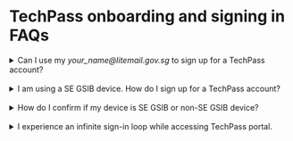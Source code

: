 # TechPass onboarding and signing in FAQs

<details><summary>Can I use my <em>your_name<span>@</span>litemail.gov.sg</em> to sign up for a TechPass account?</summary>

No. As LiteMail accounts can't receive emails outside your agency, you will not receive emails from TechPass. So upgrade to a standard mailbox before signing up for TechPass. Format of a standard, organisational email address of a public officer will be *your_name<span>@</span>agency.gov.sg*.

</details><br>

<details><summary>I am using a SE GSIB device. How do I sign up for a TechPass account?</summary>

If you are using a SE GSIB device:

1. Create a [service request](https://go.gov.sg/seed-techpass-support) to get your TechPass account.

2. In **Ticket Request Type**, select **Service Request** and choose **Create TechPass account for Secured Email GSIB users**.
3. When prompted to confirm, if you are a Secured Email (SE) GSIB user, select **Yes**.

> **Note**:
> It takes 3 business days for us to provision a TechPass account for a SE GSIB user. For more information on SE-GSIB device, refer to the [Glossary](glossary).

</details><br>

<details><summary>How do I confirm if my device is SE GSIB or non-SE GSIB device?</summary>


If you are using a SE GSIB device, you will be using your PS-Card to authenticate. If you are using a non-SE GSIB device, every time you log in to your device, you will be prompted to enter your BitLocker PIN.

</details><br>

<details><summary>I experience an infinite sign-in loop while accessing TechPass portal.</summary>


If you experience an infinite sign-in loop while signing in to the TechPass portal, please clear your cache. 


</details><br>

